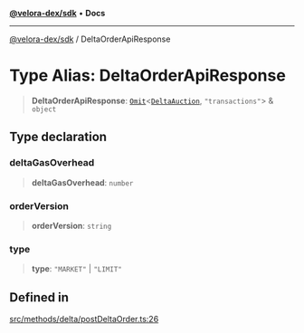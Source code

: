 [**@velora-dex/sdk**](../README.md) • **Docs**

***

[@velora-dex/sdk](../globals.md) / DeltaOrderApiResponse

# Type Alias: DeltaOrderApiResponse

> **DeltaOrderApiResponse**: [`Omit`](../-internal-/type-aliases/Omit.md)\<[`DeltaAuction`](DeltaAuction.md), `"transactions"`\> & `object`

## Type declaration

### deltaGasOverhead

> **deltaGasOverhead**: `number`

### orderVersion

> **orderVersion**: `string`

### type

> **type**: `"MARKET"` \| `"LIMIT"`

## Defined in

[src/methods/delta/postDeltaOrder.ts:26](https://github.com/paraswap/paraswap-sdk/blob/master/src/methods/delta/postDeltaOrder.ts#L26)
